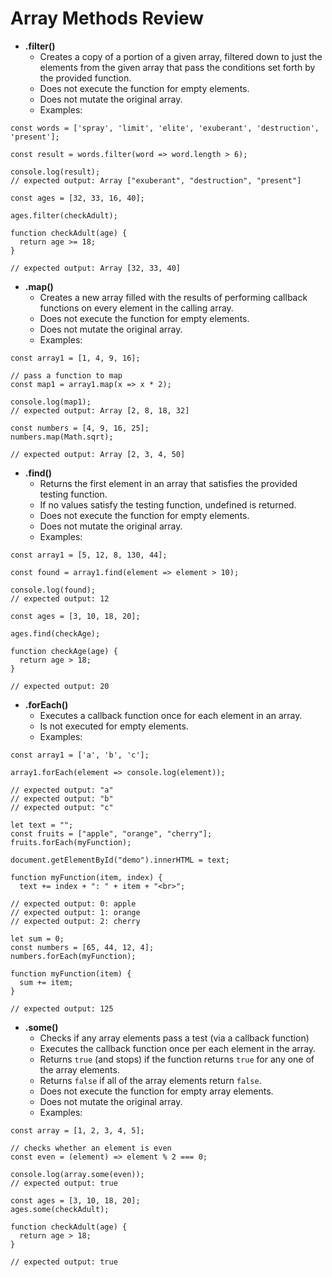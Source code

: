 <h1>Array Methods Review</h1>

- **.filter()**
  - Creates a copy of a portion of a given array, filtered down to just the elements from the given array that pass the conditions set forth by the provided function.
  - Does not execute the function for empty elements.
  - Does not mutate the original array.
  - Examples:
```
const words = ['spray', 'limit', 'elite', 'exuberant', 'destruction', 'present'];

const result = words.filter(word => word.length > 6);

console.log(result);
// expected output: Array ["exuberant", "destruction", "present"]
```

```
const ages = [32, 33, 16, 40];

ages.filter(checkAdult);

function checkAdult(age) {
  return age >= 18;
}

// expected output: Array [32, 33, 40]
```

- **.map()**
  - Creates a new array filled with the results of performing callback functions on every element in the calling array.
  - Does not execute the function for empty elements.
  - Does not mutate the original array.
  - Examples:
```
const array1 = [1, 4, 9, 16];

// pass a function to map
const map1 = array1.map(x => x * 2);

console.log(map1);
// expected output: Array [2, 8, 18, 32]
```

```
const numbers = [4, 9, 16, 25];
numbers.map(Math.sqrt);

// expected output: Array [2, 3, 4, 50]
```

- **.find()**
  - Returns the first element in an array that satisfies the provided testing function.
  - If no values satisfy the testing function, undefined is returned.
  - Does not execute the function for empty elements.
  - Does not mutate the original array.
  - Examples:
```
const array1 = [5, 12, 8, 130, 44];

const found = array1.find(element => element > 10);

console.log(found);
// expected output: 12
```

```
const ages = [3, 10, 18, 20];

ages.find(checkAge);

function checkAge(age) {
  return age > 18;
}

// expected output: 20
```

- **.forEach()**
  - Executes a callback function once for each element in an array.
  - Is not executed for empty elements.
  - Examples:
```
const array1 = ['a', 'b', 'c'];

array1.forEach(element => console.log(element));

// expected output: "a"
// expected output: "b"
// expected output: "c"
```

```
let text = "";
const fruits = ["apple", "orange", "cherry"];
fruits.forEach(myFunction);

document.getElementById("demo").innerHTML = text;
 
function myFunction(item, index) {
  text += index + ": " + item + "<br>"; 
  
// expected output: 0: apple
// expected output: 1: orange
// expected output: 2: cherry
```

```
let sum = 0;
const numbers = [65, 44, 12, 4];
numbers.forEach(myFunction);

function myFunction(item) {
  sum += item;
}

// expected output: 125
```

- **.some()**
  - Checks if any array elements pass a test (via a callback function)
  - Executes the callback function once per each element in the array.
  - Returns `true` (and stops) if the function returns `true` for any one of the array elements.
  - Returns `false` if all of the array elements return `false`.
  - Does not execute the function for empty array elements.
  - Does not mutate the original array.
  - Examples:
```
const array = [1, 2, 3, 4, 5];

// checks whether an element is even
const even = (element) => element % 2 === 0;

console.log(array.some(even));
// expected output: true
```

```
const ages = [3, 10, 18, 20];
ages.some(checkAdult);

function checkAdult(age) {
  return age > 18;
}

// expected output: true
```

